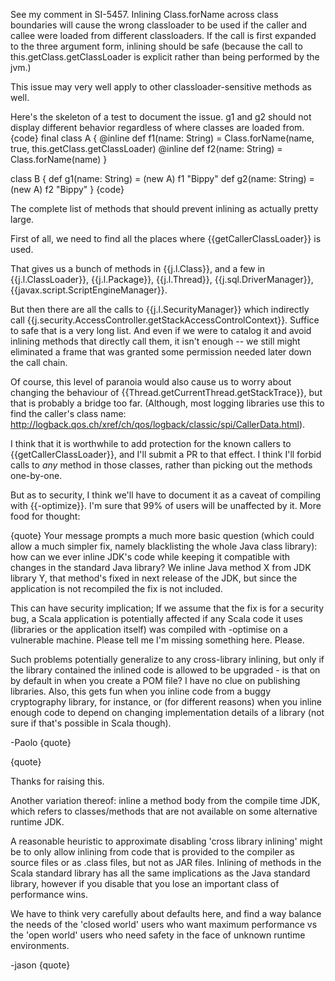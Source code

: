 See my comment in SI-5457. Inlining Class.forName across class boundaries will cause the wrong classloader to be used if the caller and callee were loaded from different classloaders. If the call is first expanded to the three argument form, inlining should be safe (because the call to this.getClass.getClassLoader is explicit rather than being performed by the jvm.)

This issue may very well apply to other classloader-sensitive methods as well.

Here's the skeleton of a test to document the issue. g1 and g2 should not display different behavior regardless of where classes are loaded from.
{code}
final class A {
  @inline def f1(name: String) = Class.forName(name, true, this.getClass.getClassLoader)
  @inline def f2(name: String) = Class.forName(name)
}

class B {
  def g1(name: String) = (new A) f1 "Bippy"
  def g2(name: String) = (new A) f2 "Bippy"
}
{code}

The complete list of methods that should prevent inlining as actually pretty large.

First of all, we need to find all the places where {{getCallerClassLoader}} is used.

That gives us a bunch of methods in {{j.l.Class}}, and a few in {{j.l.ClassLoader}}, {{j.l.Package}}, {{j.l.Thread}}, {{j.sql.DriverManager}}, {{javax.script.ScriptEngineManager}}.

But then there are all the calls to {{j.l.SecurityManager}} which indirectly call {{j.security.AccessController.getStackAccessControlContext}}. Suffice to safe that is a very long list. And even if we were to catalog it and avoid inlining methods that directly call them, it isn't enough -- we still might eliminated a frame that was granted some permission needed later down the call chain.

Of course, this level of paranoia would also cause us to worry about changing the behaviour of {{Thread.getCurrentThread.getStackTrace}}, but that is probably a bridge too far. (Although, most logging libraries use this to find the caller's class name: http://logback.qos.ch/xref/ch/qos/logback/classic/spi/CallerData.html).

I think that it is worthwhile to add protection for the known callers to {{getCallerClassLoader}}, and I'll submit a PR to that effect. I think I'll forbid calls to *any* method in those classes, rather than picking out the methods one-by-one.

But as to security, I think we'll have to document it as a caveat of compiling with {{-optimize}}. I'm sure that 99% of users will be unaffected by it.
More food for thought:

{quote}
Your message prompts a much more basic question (which could allow a much simpler fix, namely blacklisting the whole Java class library): how can we ever inline JDK's code while keeping it compatible with changes in the standard Java library? We inline Java method X from JDK library Y, that method's fixed in next release of the JDK, but since the application is not recompiled the fix is not included.

This can have security implication; If we assume that the fix is for a security bug, a Scala application is potentially affected if any Scala code it uses (libraries or the application itself) was compiled with -optimise on a vulnerable machine.
Please tell me I'm missing something here. Please.

Such problems potentially generalize to any cross-library inlining, but only if the library contained the inlined code is allowed to be upgraded - is that on by default in when you create a POM file? I have no clue on publishing libraries.
Also, this gets fun when you inline code from a buggy cryptography library, for instance, or (for different reasons) when you inline enough code to depend on changing implementation details of a library (not sure if that's possible in Scala though).

-Paolo
{quote}

{quote}

Thanks for raising this.

Another variation thereof: inline a method body from the compile time JDK, which refers to classes/methods that are not available on some alternative runtime JDK.

A reasonable heuristic to approximate disabling 'cross library inlining' might be to only allow inlining from code that is provided to the compiler as source files or as .class files, but not as JAR files. Inlining of methods in the Scala standard library has all the same implications as the Java standard library, however if you disable that you lose an important class of performance wins.

We have to think very carefully about defaults here, and find a way balance the needs of the 'closed world' users who want maximum performance vs the 'open world' users who need safety in the face of unknown runtime environments.

-jason
{quote}
